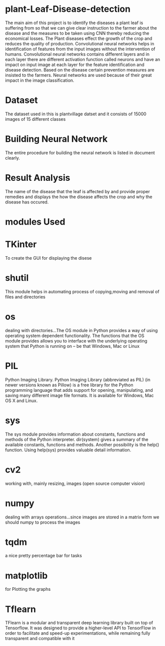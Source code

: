 # plant-Leaf-Disease-detection
The main aim of this project is to identify the diseases a plant leaf is suffering from so that we can give clear instruction to the farmer about the disease and the measures to be taken using CNN thereby reducing the economical losses. The Plant diseases effect the growth of the crop and reduces the quality of production. Convolutional neural networks helps in identification of features from the input images without the intervention of humans. Convolutional neural networks contains different layers and in each layer there are different activation function called neurons and have an impact on input image at each layer for the feature identification and disease detection. Based on the disease certain prevention measures are insisted to the farmers. Neural networks are used because of their great impact in the image classification.
# Dataset
The dataset used in this is plantvillage datset and it consists of 15000 images of 15 different classes
# Building Neural Network
The entire procedure for building the neural network is listed in document clearly.
# Result Analysis
The name of the disease that the leaf is affected by and provide proper remedies and displays the how the disease  affects the crop and why the disease has occured.
# modules Used
# TKinter
To create the GUI for displaying the disese 
# shutil 
This module helps in automating process of copying,moving and removal of files and directories
# os     
dealing with directories...The OS module in Python provides a way of using operating system dependent functionality. The functions that the OS module provides allows you          to interface with the underlying operating system that Python is running on – be that Windows, Mac or Linux
# PIL    
Python Imaging Library. Python Imaging Library (abbreviated as PIL) (in newer versions known as Pillow) is a free library for the Python programming language that adds            support for opening, manipulating, and saving many different image file formats. It is available for Windows, Mac OS X and Linux.
# sys    
The sys module provides information about constants, functions and methods of the Python interpreter. dir(system) gives a summary of the available constants, functions            and methods. Another possibility is the help() function. Using help(sys) provides valuable detail information.
# cv2    
working with, mainly resizing, images (open source computer vision)
# numpy  
dealing with arrays operations...since images are stored in a matrix form we should numpy to process the images
# tqdm   
a nice pretty percentage bar for tasks
# matplotlib 
for Plotting the graphs
# Tflearn  
TFlearn is a modular and transparent deep learning library built on top of Tensorflow. It was designed to provide a higher-level API to TensorFlow in order to                     facilitate and speed-up experimentations, while remaining fully transparent and compatible with it
